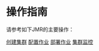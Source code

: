 # 操作指南

请参考如下JMR的主要操作：

[创建集群](../Getting-Started/2-Create-Cluster.md)
[配置作业](../Getting-Started/3-Create-Job.md)
[部署作业](../Getting-Started/4-Deploy-Job.md)
[集群监控](../Getting-Started/5-Monitor-Cluster.md)